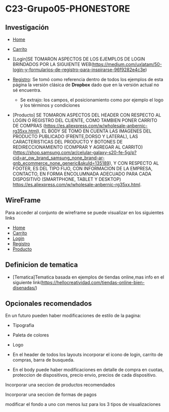 # C23-Grupo05-PHONESTORE

## Investigación
* [Home](https://ferbi.com.ar/)
* [Carrito](https://www.fravega.com/checkout/#/cart)
* [Login]SE TOMARON ASPECTOS DE LOS EJEMPLOS DE LOGIN BRINDADOS POR LA SIGUIENTE WEB(https://medium.com/uxlatam/50-login-y-formularios-de-registro-para-inspirarse-96f9282e4c3e)

* [Registro](https://blog.hubspot.es/marketing/ejemplos-formularios): Se tomó como referencia dentro de todos los ejemplos de esta página la versión clásica de __Dropbox__ dado que en la versión actual no sé encuentra. 
    - Se extrajo: los campos, el posicionamiento como por ejemplo el logo y los términos y condiciones
* [Producto] SE TOMARON ASPECTOS DEL HEADER CON RESPECTO AL LOGIN O REGISTRO DEL CLIENTE, COMO TAMBIEN PONER CARRITO DE COMPRAS (https://es.aliexpress.com/w/wholesale-anbernic-rg35xx.html), EL BODY SE TOMO EN CUENTA LAS IMAGENES DEL PRODUCTO PUBLICADO (FRENTE,DORSO Y LATERAL), LAS CARACTERISTICAS DEL PRODUCTO Y BOTONES DE REDIRECCIONAMIENTO (COMPRAR Y AGREGAR AL CARRITO) (https://shop.samsung.com/ar/celular-galaxy-s20-fe-5g/p?cid=ar_ow_brand_samsung_none_brand-ar-gnb_ecommerce_none_generic&skuId=135189), Y CON RESPECTO AL FOOTER, ES DEL TIPO FIJO, CON INFORMACION DE LA EMPRESA, CONTACTO, EN FORMA ENCOLUMNADA ADECUADO PARA CADA DISPOSITIVO (SMARTPHONE, TABLET Y DESKTOP) https://es.aliexpress.com/w/wholesale-anbernic-rg35xx.html.

## WireFrame

Para acceder al conjunto de wireframe se puede visualizar en los siguientes links

* [Home](https://www.figma.com/file/2IRtHUWW107dHuPSA2daLO/Untitled?type=design&node-id=0-1&mode=design&t=YWToEU6L8deYAORB-0)
* [Carrito](Colocar-Link)
* [Login](https://www.figma.com/file/RVAedxhAeFxGYHqSNwf2es/Login-Responsive?type=design&node-id=0%3A1&mode=design&t=dFDcMa3FtXDmQ9nG-1)
* [Registro](https://www.figma.com/file/mthN1mJAkOWA5w4VKPc1TK/Formulario-de-Registro?type=design&mode=design)
* [Producto](https://www.figma.com/file/b8PAtbheEVaKMwQJ2Pcegn/detalledeproducto?type=design&node-id=0-1&mode=design&t=4C9fUn9I86Mg8DkN-0)

## Definicion de tematica

* [Tematica]Tematica basada en ejemplos de tiendas online,mas info en el siguiente link(https://hellocreatividad.com/tiendas-online-bien-disenadas/)

## Opcionales recomendados
En un futuro pueden haber modificaciones de estilo de la pagina:

* Tipografia

* Paleta de colores

* Logo

* En el header de todos los layouts incorporar el icono de login, carrito de compras, barra de busqueda.

* En el body puede haber modificaciones en detalle de compra en cuotas, proteccion de dispositivos, precio envio, precios de cada dispositivo.


Incorporar una seccion de productos recomendados

Incorporar una seccion de formas de pagos 

modificar el fondo a uno con menos luz para los 3 tipos de visualizaciones 
